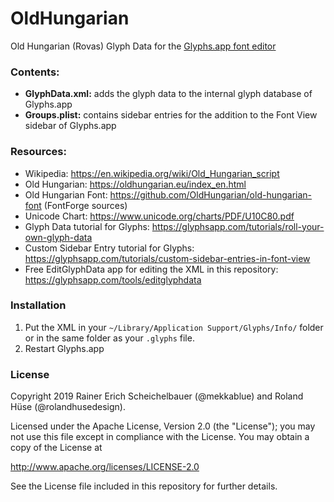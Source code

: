 # OldHungarian

Old Hungarian (Rovas) Glyph Data for the [Glyphs.app font editor](https://glyphsapp.com/)

### Contents:

* **GlyphData.xml:** adds the glyph data to the internal glyph database of Glyphs.app
* **Groups.plist:** contains sidebar entries for the addition to the Font View sidebar of Glyphs.app

### Resources:

* Wikipedia: https://en.wikipedia.org/wiki/Old_Hungarian_script
* Old Hungarian: https://oldhungarian.eu/index_en.html
* Old Hungarian Font: https://github.com/OldHungarian/old-hungarian-font (FontForge sources)
* Unicode Chart: https://www.unicode.org/charts/PDF/U10C80.pdf
* Glyph Data tutorial for Glyphs: https://glyphsapp.com/tutorials/roll-your-own-glyph-data
* Custom Sidebar Entry tutorial for Glyphs: https://glyphsapp.com/tutorials/custom-sidebar-entries-in-font-view
* Free EditGlyphData app for editing the XML in this repository: https://glyphsapp.com/tools/editglyphdata

### Installation

1. Put the XML in your `~/Library/Application Support/Glyphs/Info/` folder or in the same folder as your `.glyphs` file.
2. Restart Glyphs.app

### License

Copyright 2019 Rainer Erich Scheichelbauer (@mekkablue) and Roland Hüse (@rolandhusedesign).

Licensed under the Apache License, Version 2.0 (the "License");
you may not use this file except in compliance with the License.
You may obtain a copy of the License at

http://www.apache.org/licenses/LICENSE-2.0

See the License file included in this repository for further details.


